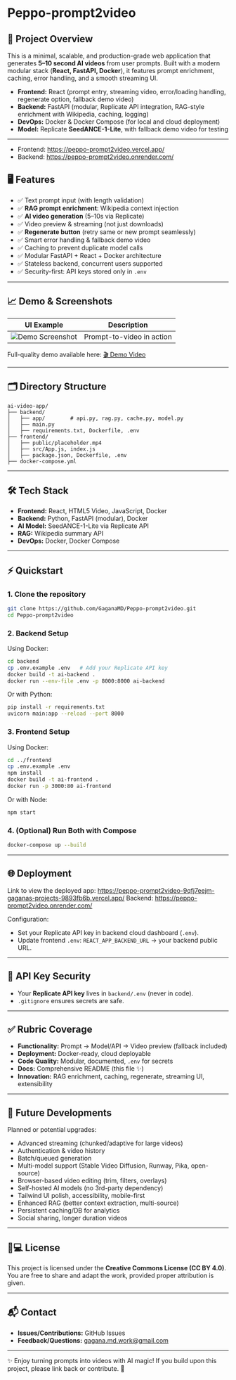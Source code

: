# Peppo-prompt2video

## 📝 Project Overview

This is a minimal, scalable, and production-grade web application that generates **5–10 second AI videos** from user prompts. Built with a modern modular stack (**React, FastAPI, Docker**), it features prompt enrichment, caching, error handling, and a smooth streaming UI.

* **Frontend:** React (prompt entry, streaming video, error/loading handling, regenerate option, fallback demo video)
* **Backend:** FastAPI (modular, Replicate API integration, RAG-style enrichment with Wikipedia, caching, logging)
* **DevOps:** Docker & Docker Compose (for local and cloud deployment)
* **Model:** Replicate **SeedANCE-1-Lite**, with fallback demo video for testing

---

- Frontend: https://peppo-prompt2video.vercel.app/
- Backend: https://peppo-prompt2video.onrender.com/

## 🖥️ Features

* ✅ Text prompt input (with length validation)
* ✅ **RAG prompt enrichment**: Wikipedia context injection
* ✅ **AI video generation** (5–10s via Replicate)
* ✅ Video preview & streaming (not just downloads)
* ✅ **Regenerate button** (retry same or new prompt seamlessly)
* ✅ Smart error handling & fallback demo video
* ✅ Caching to prevent duplicate model calls
* ✅ Modular FastAPI + React + Docker architecture
* ✅ Stateless backend, concurrent users supported
* ✅ Security-first: API keys stored only in `.env`

---

## 📈 Demo & Screenshots

| UI Example                          | Description               |
| ----------------------------------- | ------------------------- |
| ![Demo Screenshot](assets/demo1.gif) | Prompt-to-video in action |

Full-quality demo available here: [🎬 Demo Video](assets/Demo%20recordings.mp4)

---

## 🗂 Directory Structure

```
ai-video-app/
├── backend/
│   ├── app/        # api.py, rag.py, cache.py, model.py
│   ├── main.py
│   ├── requirements.txt, Dockerfile, .env
├── frontend/
│   ├── public/placeholder.mp4
│   ├── src/App.js, index.js
│   ├── package.json, Dockerfile, .env
├── docker-compose.yml
```

---

## 🛠️ Tech Stack

* **Frontend:** React, HTML5 Video, JavaScript, Docker
* **Backend:** Python, FastAPI (modular), Docker
* **AI Model:** SeedANCE-1-Lite via Replicate API
* **RAG:** Wikipedia summary API
* **DevOps:** Docker, Docker Compose

---

## ⚡ Quickstart

### 1. Clone the repository

```bash
git clone https://github.com/GaganaMD/Peppo-prompt2video.git
cd Peppo-prompt2video
```

### 2. Backend Setup

Using Docker:

```bash
cd backend
cp .env.example .env   # Add your Replicate API key
docker build -t ai-backend .
docker run --env-file .env -p 8000:8000 ai-backend
```

Or with Python:

```bash
pip install -r requirements.txt
uvicorn main:app --reload --port 8000
```

### 3. Frontend Setup

Using Docker:

```bash
cd ../frontend
cp .env.example .env
npm install
docker build -t ai-frontend .
docker run -p 3000:80 ai-frontend
```

Or with Node:

```bash
npm start
```

### 4. (Optional) Run Both with Compose

```bash
docker-compose up --build
```

---

## 🌐 Deployment

Link to view the deployed app: https://peppo-prompt2video-9qfj7eejm-gaganas-projects-9893fb6b.vercel.app/
Backend: https://peppo-prompt2video.onrender.com/

Configuration:

* Set your Replicate API key in backend cloud dashboard (`.env`).
* Update frontend `.env`: `REACT_APP_BACKEND_URL` → your backend public URL.

---

## 🔑 API Key Security

* Your **Replicate API key** lives in `backend/.env` (never in code).
* `.gitignore` ensures secrets are safe.

---

## ✅ Rubric Coverage

* **Functionality:** Prompt → Model/API → Video preview (fallback included)
* **Deployment:** Docker-ready, cloud deployable
* **Code Quality:** Modular, documented, `.env` for secrets
* **Docs:** Comprehensive README (this file ✨)
* **Innovation:** RAG enrichment, caching, regenerate, streaming UI, extensibility

---

## 🚀 Future Developments

Planned or potential upgrades:

* Advanced streaming (chunked/adaptive for large videos)
* Authentication & video history
* Batch/queued generation
* Multi-model support (Stable Video Diffusion, Runway, Pika, open-source)
* Browser-based video editing (trim, filters, overlays)
* Self-hosted AI models (no 3rd-party dependency)
* Tailwind UI polish, accessibility, mobile-first
* Enhanced RAG (better context extraction, multi-source)
* Persistent caching/DB for analytics
* Social sharing, longer duration videos

---

## 👩💻 License

This project is licensed under the **Creative Commons License (CC BY 4.0)**.
You are free to share and adapt the work, provided proper attribution is given.

---

## 📬 Contact

* **Issues/Contributions:** GitHub Issues
* **Feedback/Questions:** gagana.md.work@gmail.com

---

✨ Enjoy turning prompts into videos with AI magic! If you build upon this project, please link back or contribute. 🚀
